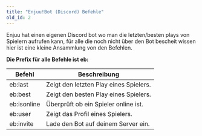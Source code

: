 ```yaml
---
title: "Enjuu!Bot (Discord) Befehle"
old_id: 2
---
```

Enjuu hat einen eigenen Discord bot wo man die letzten/besten plays von Spielern aufrufen kann, für alle die noch nicht über den Bot bescheit wissen hier ist eine kleine Ansammlung von den Befehlen.

__Die Prefix für alle Befehle ist eb:__

Befehl | Beschreibung
------------ | -------------
eb:last <Spieler> | Zeigt den letzten Play eines Spielers.
eb:best <Spieler> | Zeigt den besten Play eines Spielers.
eb:isonline <Spieler> | Überprüft ob ein Spieler online ist.
eb:user <Spieler> | Zeigt das Profil eines Spielers.
eb:invite <Spieler> | Lade den Bot auf deinem Server ein.
